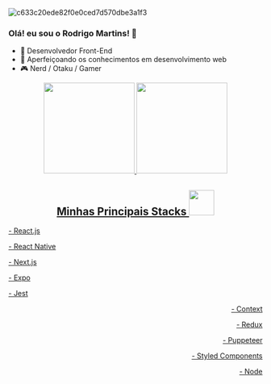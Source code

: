 ![c633c20ede82f0e0ced7d570dbe3a1f3](https://user-images.githubusercontent.com/70382532/138322189-2db8df52-9dcb-40a0-88a8-c365466bd33d.gif)

### Olá! eu sou o Rodrigo Martins! 👋

- 🔭 Desenvolvedor Front-End
- 🌱 Aperfeiçoando os conhecimentos em desenvolvimento web
- 🎮 Nerd / Otaku / Gamer

<div align="center">
  <a href="https://github.com/engenny">
  <img height="180em" src="https://github-readme-stats.vercel.app/api?username=drigomartins&show_icons=true&theme=dracula&include_all_commits=true&count_private=true"/>
  <img height="180em" src="https://github-readme-stats.vercel.app/api/top-langs/?username=drigomartins&layout=compact&langs_count=7&theme=dracula"/>
</div>

<h2 align="center">Minhas Principais Stacks <img src="https://github.com/ritik307/ritik307/blob/main/images/laptop.gif" width="50"></h2>
 
 <div>
<div align="left" width="200px">
     <p>- React.js</p>
     <p>- React Native</p>
     <p>- Next.js</p>
     <p>- Expo</p>
     <p>- Jest</p>
    </div>
    <div align="right" width="200px">
     <p>- Context </p>
     <p>- Redux</p>
     <p>- Puppeteer</p>
     <p>- Styled Components</p>
     <p>- Node</p>
    </div>
</div>
